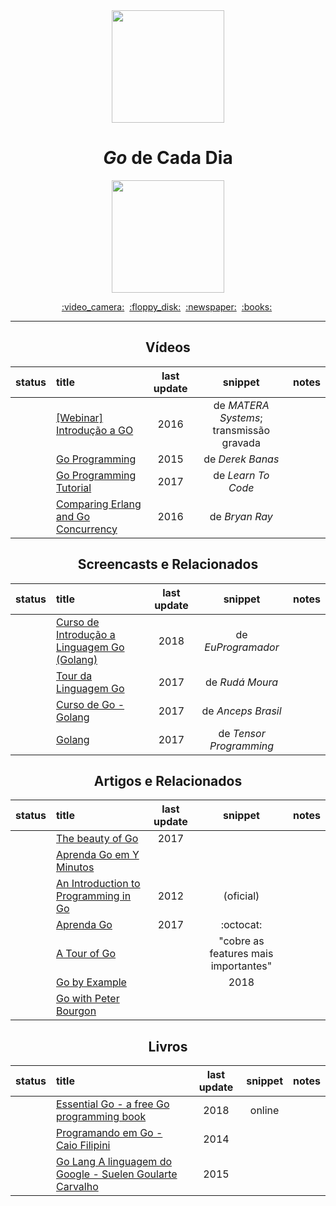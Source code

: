 <div align="center">
  <img src="https://cdn-images-1.medium.com/max/1600/1*yh90bW8jL4f8pOTZTvbzqw.png" width="180">
  <h1><i>Go</i> de Cada Dia</h1>
  <img src="https://img.shields.io/badge/done-0%25%20(0%20of%2018)-375EAB.svg" width="180">
</div>

<p align="center">
  <a href="#vídeos">:video_camera:</a>&nbsp;
  <a href="#screencasts-e-relacionados">:floppy_disk:</a>&nbsp;
  <a href="#artigos-e-relacionados">:newspaper:</a>&nbsp;
  <a href="#livros">:books:</a>&nbsp;
</p>

---

<div align="center">


## Vídeos

status | title | last update | snippet | notes
:-----:|:------|:-----------:|:-------:|:----:
|| [\[Webinar\] Introdução a GO](https://www.youtube.com/watch?v=GtQWUGX33XE) | 2016 | de _MATERA Systems_; transmissão gravada |
|| [Go Programming](https://www.youtube.com/watch?v=CF9S4QZuV30) | 2015 | de _Derek Banas_ |
|| [Go Programming Tutorial](https://www.youtube.com/watch?v=U7oAV65wIeE) | 2017 | de _Learn To Code_ |
|| [Comparing Erlang and Go Concurrency](https://www.youtube.com/watch?v=2yiKUIDFc2I) | 2016 | de _Bryan Ray_ |


## Screencasts e Relacionados

status | title | last update | snippet | notes
:-----:|:------|:-----------:|:-------:|:----:
|| [Curso de Introdução a Linguagem Go (Golang)](https://www.youtube.com/playlist?list=PLXFk6ROPeWoAvLMyJ_PPfu8oF0-N_NgEI) | 2018 | de _EuProgramador_ |
|| [Tour da Linguagem Go](https://www.youtube.com/playlist?list=PLlirAFBMoIJt5YY81q9l4jM9BFLHRdngZ) | 2017 | de _Rudá Moura_ |
|| [Curso de Go - Golang](https://www.youtube.com/playlist?list=PLW1LRX9Hf56LwVAJSgtxFpGDwBLX6y0Av) | 2017 | de _Anceps Brasil_ |
|| [Golang](https://www.youtube.com/playlist?list=PLJbE2Yu2zumCe9cO3SIyragJ8pLmVv0z9) | 2017 | de _Tensor Programming_ |

## Artigos e Relacionados

status | title | last update | snippet | notes
:-----:|:------|:-----------:|:-------:|:----:
|| [The beauty of Go](https://hackernoon.com/the-beauty-of-go-98057e3f0a7d) | 2017 | |
|| [Aprenda Go em Y Minutos](https://learnxinyminutes.com/docs/pt-br/go-pt) | | |
|| [An Introduction to Programming in Go](http://www.golang-book.com/books/intro) | 2012 | (oficial) |
|| [Aprenda Go](https://github.com/geiltonxavier/aprenda-go) | 2017 | :octocat: |
|| [A Tour of Go](https://tour.golang.org/welcome/1) | | "cobre as features mais importantes" |
|| [Go by Example](https://gobyexample.com/) | | 2018 |
|| [Go with Peter Bourgon](http://howistart.org/posts/go/1) | | |


## Livros

status | title | last update | snippet | notes
:-----:|:------|:-----------:|:-------:|:----:
|| [Essential Go - a free Go programming book](https://www.programming-books.io/essential/go) | 2018 | online |
|| [Programando em Go - Caio Filipini](https://www.casadocodigo.com.br/products/livro-google-go) | 2014 | |
|| [Go Lang A linguagem do Google - Suelen Goularte Carvalho](https://www.ime.usp.br/~gold/cursos/2015/MAC5742/reports/GoLang.pdf) | 2015 | |


</div>
